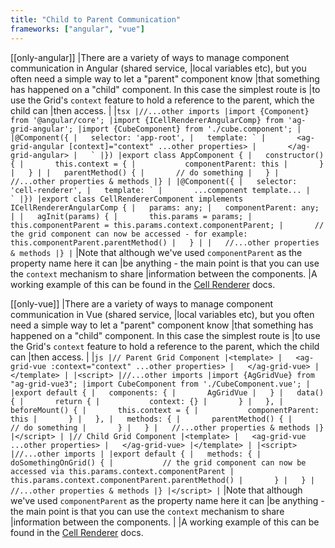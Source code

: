 ```yaml
---
title: "Child to Parent Communication"
frameworks: ["angular", "vue"]
---
```


[[only-angular]]
|There are a variety of ways to manage component communication in Angular (shared service,
|local variables etc), but you often need a simple way to let a "parent" component know
|that something has happened on a "child" component. In this case the simplest route is
|to use the Grid's `context` feature to hold a reference to the parent, which the child can
|then access.
|
|```tsx
|//...other imports
|import {Component} from '@angular/core';
|import {ICellRendererAngularComp} from 'ag-grid-angular';
|import {CubeComponent} from './cube.component';
|
|@Component({
|   selector: 'app-root',
|   template: `
|       <ag-grid-angular [context]="context" ...other properties>
|       </ag-grid-angular>
|   `
|})
|export class AppComponent {
|   constructor() {
|       this.context = {
|           componentParent: this
|       }
|   }
|
|   parentMethod() {
|       // do something
|   }
|   //...other properties & methods
|}
|
|@Component({
|   selector: 'cell-renderer',
|   template: `
|       ...component template...
|   `
|})
|export class CellRendererComponent implements ICellRendererAngularComp {
|   params: any;
|   componentParent: any;
|
|   agInit(params) {
|       this.params = params;
|       this.componentParent = this.params.context.componentParent;
|       // the grid component can now be accessed - for example: this.componentParent.parentMethod()
|   }
|
|   //...other properties & methods
|}
|```
|Note that although we've used `componentParent` as the property name here it can
|be anything - the main point is that you can use the `context` mechanism to share
|information between the components.
|A working example of this can be found in the [Cell Renderer](/component-cell-renderer/#example-dynamic-components) docs.

[[only-vue]]
|There are a variety of ways to manage component communication in Vue (shared service,
|local variables etc), but you often need a simple way to let a "parent" component know
|that something has happened on a "child" component. In this case the simplest route is
|to use the Grid's `context` feature to hold a reference to the parent, which the child can
|then access.
|
|```js
|// Parent Grid Component
|<template>
|   <ag-grid-vue :context="context" ...other properties>
|   </ag-grid-vue>
|</template>
|
|<script>
|//...other imports
|import {AgGridVue} from "ag-grid-vue3";
|import CubeComponent from './CubeComponent.vue';
|
|export default {
|   components: {
|       AgGridVue
|   }
|   data() {
|       return {
|           context: {}
|       }
|   },
|   beforeMount() {
|       this.context = {
|           componentParent: this
|       }
|   },
|   methods: {
|       parentMethod() {
|           // do something
|       }
|   }
|   //...other properties & methods
|}
|</script>
|
|// Child Grid Component
|<template>
|   <ag-grid-vue ...other properties>
|   </ag-grid-vue>
|</template>
|
|<script>
|//...other imports
|
|export default {
|   methods: {
|       doSomethingOnGrid() {
|           // the grid component can now be accessed via this.params.context.componentParent
|           this.params.context.componentParent.parentMethod()
|       }
|   }
|   //...other properties & methods
|}
|</script>
|```
|Note that although we've used `componentParent` as the property name here it can
|be anything - the main point is that you can use the `context` mechanism to share
|information between the components.
|
|A working example of this can be found in the [Cell Renderer](/component-cell-renderer/#example-dynamic-components) docs.
